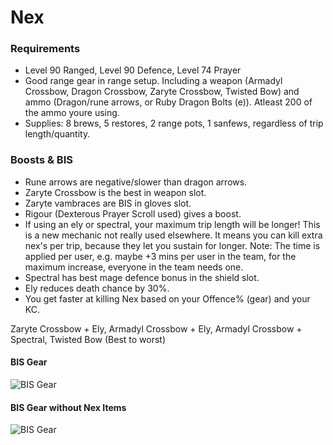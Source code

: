 # Nex

### Requirements

* Level 90 Ranged, Level 90 Defence, Level 74 Prayer
* Good range gear in range setup. Including a weapon (Armadyl Crossbow, Dragon Crossbow, Zaryte Crossbow, Twisted Bow) and ammo (Dragon/rune arrows, or Ruby Dragon Bolts (e)). Atleast 200 of the ammo youre using.
* Supplies: 8 brews, 5 restores, 2 range pots, 1 sanfews, regardless of trip length/quantity.


### Boosts & BIS

* Rune arrows are negative/slower than dragon arrows.
* Zaryte Crossbow is the best in weapon slot.
* Zaryte vambraces are BIS in gloves slot.
* Rigour (Dexterous Prayer Scroll used) gives a boost.
* If using an ely or spectral, your maximum trip length will be longer! This is a new mechanic not really used elsewhere. It means you can kill extra nex's per trip, because they let you sustain for longer. Note: The time is applied per user, e.g. maybe +3 mins per user in the team, for the maximum increase, everyone in the team needs one.
* Spectral has best mage defence bonus in the shield slot.
* Ely reduces death chance by 30%.
* You get faster at killing Nex based on your Offence% (gear) and your KC.

Zaryte Crossbow + Ely, Armadyl Crossbow + Ely, Armadyl Crossbow + Spectral, Twisted Bow (Best to worst)

#### BIS Gear
![BIS Gear](<https://user-images.githubusercontent.com/103688866/163592990-d21a8cd4-6ca3-421d-97b8-0e4b87840ab1.png>)

#### BIS Gear without Nex Items
![BIS Gear](<https://user-images.githubusercontent.com/103688866/163593388-4f38af8f-d489-4b2a-b0fe-96b063cd9109.png>)

